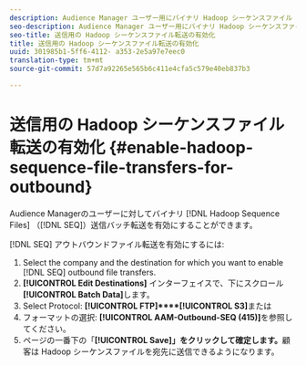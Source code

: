 ```yaml
---
description: Audience Manager ユーザー用にバイナリ Hadoop シーケンスファイル（SEQ）送信バッチ転送を有効にすることができます。
seo-description: Audience Manager ユーザー用にバイナリ Hadoop シーケンスファイル（SEQ）送信バッチ転送を有効にすることができます。
seo-title: 送信用の Hadoop シーケンスファイル転送の有効化
title: 送信用の Hadoop シーケンスファイル転送の有効化
uuid: 301985b1-5ff6-4112- a353-2e5a97e7eec0
translation-type: tm+mt
source-git-commit: 57d7a92265e565b6c411e4cfa5c579e40eb837b3

---
```



# 送信用の Hadoop シーケンスファイル転送の有効化 {#enable-hadoop-sequence-file-transfers-for-outbound}

Audience Managerのユーザーに対してバイナリ [!DNL Hadoop Sequence Files] （[!DNL SEQ]）送信バッチ転送を有効にすることができます。

<!-- REMOVED FROM PUBLIC DOCS: The advantages of using [!DNL Hadoop SEQ] files are listed in the [public documentation](https://marketing.adobe.com/resources/help/en_US/aam/outbound-seq-files.html). -->

[!DNL SEQ] アウトバウンドファイル転送を有効にするには:

1. Select the company and the destination for which you want to enable [!DNL SEQ] outbound file transfers.
1. **[!UICONTROL Edit Destinations]** インターフェイスで、下にスクロール **[!UICONTROL Batch Data]**&#x200B;します。
1. Select Protocol: **[!UICONTROL FTP]****[!UICONTROL S3]**&#x200B;または
1. フォーマットの選択: **[!UICONTROL AAM-Outbound-SEQ (415)]**&#x200B;を参照してください。
1. ページの一番下の「**[!UICONTROL Save]」をクリックして確定します。**&#x200B;顧客は Hadoop シーケンスファイルを宛先に送信できるようになります。